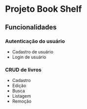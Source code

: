 # Projeto Book Shelf

## Funcionalidades

### Autenticação do usuário

- Cadastro de usuário
- Login de usuário

### CRUD de livros

- Cadastro
- Edição
- Busca
- Listagem
- Remoção
